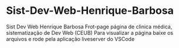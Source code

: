 # Sist-Dev-Web-Henrique-Barbosa
Sist Dev Web Henrique Barbosa
Frot-page página de clìnica médica, sistematização de Dev Web (CEUB)
Para visualizar a página baixe os arquivos e rode pela aplicação liveserver do VSCode

